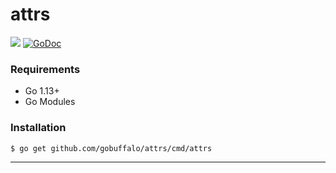 # attrs

[![](https://github.com/gobuffalo/attrs/workflows/Tests/badge.svg)](https://github.com/gobuffalo/attrs/actions)
[![GoDoc](https://godoc.org/github.com/gobuffalo/attrs?status.svg)](https://godoc.org/github.com/gobuffalo/attrs)

### Requirements

* Go 1.13+
* Go Modules

### Installation

```bash
$ go get github.com/gobuffalo/attrs/cmd/attrs
```

---
